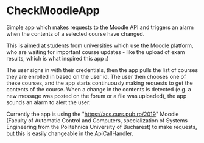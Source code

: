 # CheckMoodleApp

Simple app which makes requests to the Moodle API and triggers an alarm when the contents of a selected course have changed.

This is aimed at students from universities which use the Moodle platform, who are waiting for important course updates - like the upload of exam results, which is what inspired this app :)

The user signs in with their credentials, then the app pulls the list of courses they are enrolled in based on the user id. The user then chooses one of these courses, and the app starts continuously making requests to get the contents of the course. When a change in the contents is detected (e.g. a new message was posted on the forum or a file was uploaded), the app sounds an alarm to alert the user.

Currently the app is using the "https://acs.curs.pub.ro/2019" Moodle (Faculty of Automatic Control and Computers, specialization of Systems Engineering from the Politehnica University of Bucharest) to make requests, but this is easily changeable in the ApiCallHandler.
